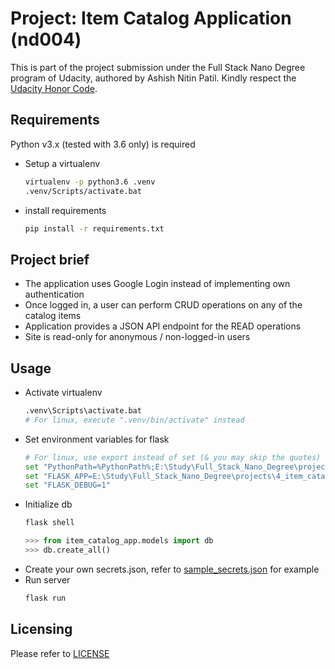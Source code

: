 Project: Item Catalog Application (nd004)
=========================================
This is part of the project submission under the Full Stack Nano Degree program of Udacity, authored by Ashish Nitin Patil. Kindly respect the [Udacity Honor Code](https://udacity.zendesk.com/hc/en-us/articles/210667103-What-is-the-Udacity-Honor-Code-).


Requirements
------------
Python v3.x (tested with 3.6 only) is required
- Setup a virtualenv
    ```bash
    virtualenv -p python3.6 .venv
    .venv/Scripts/activate.bat
    ```
- install requirements
    ```bash
    pip install -r requirements.txt
    ```

Project brief
-------------
- The application uses Google Login instead of implementing own authentication
- Once logged in, a user can perform CRUD operations on any of the catalog items
- Application provides a JSON API endpoint for the READ operations
- Site is read-only for anonymous / non-logged-in users

Usage
-----
- Activate virtualenv
    ```bash
    .venv\Scripts\activate.bat
    # For linux, execute ".venv/bin/activate" instead
    ```
- Set environment variables for flask
    ```bash
    # For linux, use export instead of set (& you may skip the quotes)
    set "PythonPath=%PythonPath%;E:\Study\Full_Stack_Nano_Degree\projects\4_item_catalog_application"
    set "FLASK_APP=E:\Study\Full_Stack_Nano_Degree\projects\4_item_catalog_application\server.py"
    set "FLASK_DEBUG=1"
    ```
- Initialize db
    ```bash
    flask shell
    ```
    ```python
    >>> from item_catalog_app.models import db
    >>> db.create_all()
    ```
- Create your own secrets.json, refer to [sample_secrets.json](/sample_secrets.json) for example
- Run server
    ```bash
    flask run
    ```

Licensing
---------
Please refer to [LICENSE](/LICENSE)
